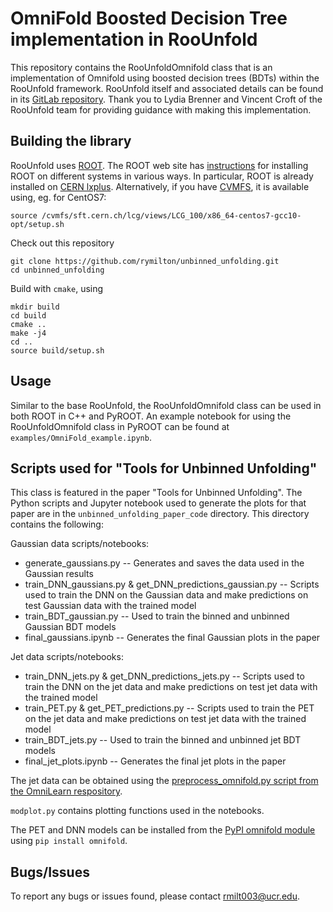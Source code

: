 OmniFold Boosted Decision Tree implementation in RooUnfold
===
This repository contains the RooUnfoldOmnifold class that is an implementation of Omnifold using boosted decision trees (BDTs) within the RooUnfold framework. RooUnfold itself and associated details can be found in its [GitLab repository](https://gitlab.cern.ch/RooUnfold/RooUnfold). Thank you to Lydia Brenner and Vincent Croft of the RooUnfold team for providing guidance with making this implementation.


Building the library
---

RooUnfold uses [ROOT](https://root.cern.ch/). The ROOT web site has [instructions](https://root.cern/install/)
for installing ROOT on different systems in various ways.
In particular, ROOT is already installed on [CERN lxplus](https://lxplusdoc.web.cern.ch/). Alternatively, if you have [CVMFS](https://cernvm.cern.ch/fs/), it is available using, eg. for CentOS7:
```
source /cvmfs/sft.cern.ch/lcg/views/LCG_100/x86_64-centos7-gcc10-opt/setup.sh
```

Check out this repository

    git clone https://github.com/rymilton/unbinned_unfolding.git
    cd unbinned_unfolding

Build with `cmake`, using

    mkdir build
    cd build
    cmake ..
    make -j4
    cd ..
    source build/setup.sh

Usage
---
Similar to the base RooUnfold, the RooUnfoldOmnifold class can be used in both ROOT in C++ and PyROOT. 
An example notebook for using the RooUnfoldOmnifold class in PyROOT can be found at `examples/OmniFold_example.ipynb`.

Scripts used for "Tools for Unbinned Unfolding"
---
This class is featured in the paper "Tools for Unbinned Unfolding". The Python scripts and Jupyter notebook used to generate the plots for that paper are in the `unbinned_unfolding_paper_code` directory. This directory contains the following:

Gaussian data scripts/notebooks:
- generate_gaussians.py -- Generates and saves the data used in the Gaussian results
- train_DNN_gaussians.py & get_DNN_predictions_gaussian.py -- Scripts used to train the DNN on the Gaussian data and make predictions on test Gaussian data with the trained model
- train_BDT_gaussian.py -- Used to train the binned and unbinned Gaussian BDT models
- final_gaussians.ipynb -- Generates the final Gaussian plots in the paper

Jet data scripts/notebooks:
- train_DNN_jets.py & get_DNN_predictions_jets.py -- Scripts used to train the DNN on the jet data and make predictions on test jet data with the trained model
- train_PET.py & get_PET_predictions.py -- Scripts used to train the PET on the jet data and make predictions on test jet data with the trained model
- train_BDT_jets.py -- Used to train the binned and unbinned jet BDT models
- final_jet_plots.ipynb -- Generates the final jet plots in the paper

The jet data can be obtained using the [preprocess_omnifold.py script from the OmniLearn respository](https://github.com/ViniciusMikuni/OmniLearn/blob/main/preprocessing/preprocess_omnifold.py). 

`modplot.py` contains plotting functions used in the notebooks.

The PET and DNN models can be installed from the [PyPI omnifold module](https://pypi.org/project/omnifold/) using `pip install omnifold`.

Bugs/Issues
---

To report any bugs or issues found, please contact rmilt003@ucr.edu.
  
